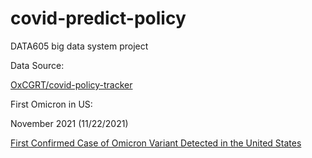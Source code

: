 # covid-predict-policy
DATA605 big data system project

<!--more-->

Data Source:

[OxCGRT/covid-policy-tracker](https://github.com/OxCGRT/covid-policy-tracker)

First Omicron in US:

November 2021 (11/22/2021)

[First Confirmed Case of Omicron Variant Detected in the United States](https://www.cdc.gov/media/releases/2021/s1201-omicron-variant.html)





